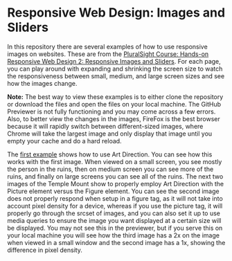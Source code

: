 <h1>Responsive Web Design: Images and Sliders</h1>

<p>In this repository there are several examples of how to use responsive images on websites. These are from the <a href="https://www.pluralsight.com/courses/responsive-web-design-images-sliders">PluralSight Course: Hands-on Responsive Web Design 2: Responsive Images and Sliders</a>. For each page, you can play around with expanding and shrinking the screen size to watch the responsiveness between small, medium, and large screen sizes and see how the images change.</p>

<p><strong>Note:</strong> The best way to view these examples is to either clone the repository or download the files and open the files on your local machine. The GitHub Previewer is not fully functioning and you may come across a few errors. Also, to better view the changes in the images, FireFox is the best browser because it will rapidly switch between different-sized images, where Chrome will take the largest image and only display that image until you empty your cache and do a hard reload.</p>

<p>The <a href="https://htmlpreview.github.io/?https://github.com/DevJHennessy/Responsive_Design_Images/blob/master/Art_Direction/index.html">first example</a> shows how to use Art Direction. You can see how this works with the first image. When viewed on a small screen, you see mostly the person in the ruins, then on medium screen you can see more of the ruins, and finally on large screens you can see all of the ruins. The next two images of the Temple Mount show to properly employ Art Direction with the Picture element versus the Figure element. You can see the second image does not properly respond when setup in a figure tag, as it will not take into account pixel density for a device, whereas if you use the picture tag, it will properly go through the srcset of images, and you can also set it up to use media queries to ensure the image you want displayed at a certain size will be displayed. You may not see this in the previewer, but if you serve this on your local machine you will see how the third image has a 2x on the image when viewed in a small window and the second image has a 1x, showing the difference in pixel density.</p>

<p></p>

<p></p>

<p></p>

<p></p>

<p></p>
